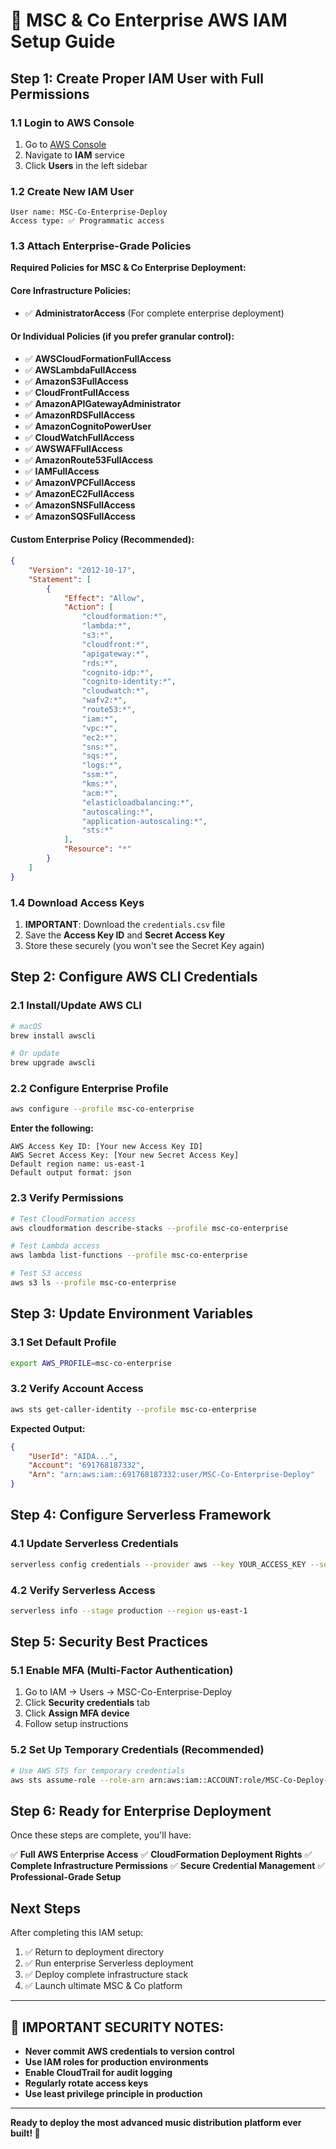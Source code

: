 # 🔐 MSC & Co Enterprise AWS IAM Setup Guide

## Step 1: Create Proper IAM User with Full Permissions

### 1.1 Login to AWS Console
1. Go to [AWS Console](https://aws.amazon.com/console/)
2. Navigate to **IAM** service
3. Click **Users** in the left sidebar

### 1.2 Create New IAM User
```
User name: MSC-Co-Enterprise-Deploy
Access type: ✅ Programmatic access
```

### 1.3 Attach Enterprise-Grade Policies

**Required Policies for MSC & Co Enterprise Deployment:**

#### Core Infrastructure Policies:
- ✅ **AdministratorAccess** (For complete enterprise deployment)

#### Or Individual Policies (if you prefer granular control):
- ✅ **AWSCloudFormationFullAccess**
- ✅ **AWSLambdaFullAccess** 
- ✅ **AmazonS3FullAccess**
- ✅ **CloudFrontFullAccess**
- ✅ **AmazonAPIGatewayAdministrator**
- ✅ **AmazonRDSFullAccess**
- ✅ **AmazonCognitoPowerUser**
- ✅ **CloudWatchFullAccess**
- ✅ **AWSWAFFullAccess**
- ✅ **AmazonRoute53FullAccess**
- ✅ **IAMFullAccess**
- ✅ **AmazonVPCFullAccess**
- ✅ **AmazonEC2FullAccess**
- ✅ **AmazonSNSFullAccess**
- ✅ **AmazonSQSFullAccess**

#### Custom Enterprise Policy (Recommended):

```json
{
    "Version": "2012-10-17",
    "Statement": [
        {
            "Effect": "Allow",
            "Action": [
                "cloudformation:*",
                "lambda:*",
                "s3:*",
                "cloudfront:*",
                "apigateway:*",
                "rds:*",
                "cognito-idp:*",
                "cognito-identity:*",
                "cloudwatch:*",
                "wafv2:*",
                "route53:*",
                "iam:*",
                "vpc:*",
                "ec2:*",
                "sns:*",
                "sqs:*",
                "logs:*",
                "ssm:*",
                "kms:*",
                "acm:*",
                "elasticloadbalancing:*",
                "autoscaling:*",
                "application-autoscaling:*",
                "sts:*"
            ],
            "Resource": "*"
        }
    ]
}
```

### 1.4 Download Access Keys
1. **IMPORTANT**: Download the `credentials.csv` file
2. Save the **Access Key ID** and **Secret Access Key**
3. Store these securely (you won't see the Secret Key again)

## Step 2: Configure AWS CLI Credentials

### 2.1 Install/Update AWS CLI
```bash
# macOS
brew install awscli

# Or update
brew upgrade awscli
```

### 2.2 Configure Enterprise Profile
```bash
aws configure --profile msc-co-enterprise
```

**Enter the following:**
```
AWS Access Key ID: [Your new Access Key ID]
AWS Secret Access Key: [Your new Secret Access Key]
Default region name: us-east-1
Default output format: json
```

### 2.3 Verify Permissions
```bash
# Test CloudFormation access
aws cloudformation describe-stacks --profile msc-co-enterprise

# Test Lambda access
aws lambda list-functions --profile msc-co-enterprise

# Test S3 access
aws s3 ls --profile msc-co-enterprise
```

## Step 3: Update Environment Variables

### 3.1 Set Default Profile
```bash
export AWS_PROFILE=msc-co-enterprise
```

### 3.2 Verify Account Access
```bash
aws sts get-caller-identity --profile msc-co-enterprise
```

**Expected Output:**
```json
{
    "UserId": "AIDA...",
    "Account": "691768187332",
    "Arn": "arn:aws:iam::691768187332:user/MSC-Co-Enterprise-Deploy"
}
```

## Step 4: Configure Serverless Framework

### 4.1 Update Serverless Credentials
```bash
serverless config credentials --provider aws --key YOUR_ACCESS_KEY --secret YOUR_SECRET_KEY --profile msc-co-enterprise
```

### 4.2 Verify Serverless Access
```bash
serverless info --stage production --region us-east-1
```

## Step 5: Security Best Practices

### 5.1 Enable MFA (Multi-Factor Authentication)
1. Go to IAM → Users → MSC-Co-Enterprise-Deploy
2. Click **Security credentials** tab
3. Click **Assign MFA device**
4. Follow setup instructions

### 5.2 Set Up Temporary Credentials (Recommended)
```bash
# Use AWS STS for temporary credentials
aws sts assume-role --role-arn arn:aws:iam::ACCOUNT:role/MSC-Co-Deploy-Role --role-session-name MSC-Co-Session --profile msc-co-enterprise
```

## Step 6: Ready for Enterprise Deployment

Once these steps are complete, you'll have:

✅ **Full AWS Enterprise Access**
✅ **CloudFormation Deployment Rights**
✅ **Complete Infrastructure Permissions**
✅ **Secure Credential Management**
✅ **Professional-Grade Setup**

## Next Steps

After completing this IAM setup:

1. ✅ Return to deployment directory
2. ✅ Run enterprise Serverless deployment
3. ✅ Deploy complete infrastructure stack
4. ✅ Launch ultimate MSC & Co platform

---

## 🚨 IMPORTANT SECURITY NOTES:

- **Never commit AWS credentials to version control**
- **Use IAM roles for production environments**
- **Enable CloudTrail for audit logging**
- **Regularly rotate access keys**
- **Use least privilege principle in production**

---

**Ready to deploy the most advanced music distribution platform ever built! 🚀**